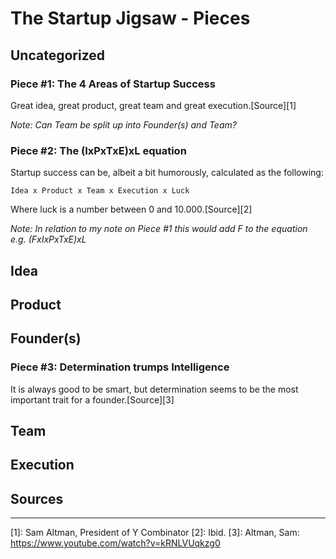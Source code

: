 
The Startup Jigsaw - Pieces
=========================================================

## Uncategorized
### Piece #1: The 4 Areas of Startup Success
Great idea, great product, great team and great execution.[Source][1]

*Note: Can Team be split up into Founder(s) and Team?*


### Piece #2: The (IxPxTxE)xL equation
Startup success can be, albeit a bit humorously, calculated as the following:
	
	Idea x Product x Team x Execution x Luck

Where luck is a number between 0 and 10.000.[Source][2]


*Note: In relation to my note on Piece #1 this would add F to the equation e.g. (FxIxPxTxE)xL*


## Idea

## Product


## Founder(s)
### Piece #3: Determination trumps Intelligence
It is always good to be smart, but determination seems to be the most important trait for a founder.[Source][3]


## Team


## Execution


## Sources
---
[1]: Sam Altman, President of Y Combinator
[2]: Ibid.
[3]: Altman, Sam: https://www.youtube.com/watch?v=kRNLVUqkzg0